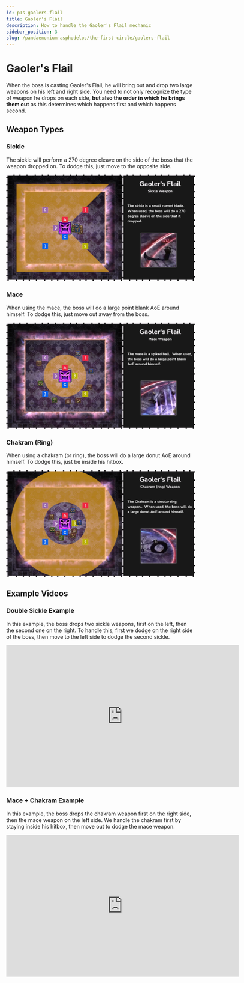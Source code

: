 ```yaml
---
id: p1s-gaolers-flail
title: Gaoler's Flail
description: How to handle the Gaoler's Flail mechanic
sidebar_position: 3
slug: /pandaemonium-asphodelos/the-first-circle/gaolers-flail
---
```


# Gaoler's Flail
When the boss is casting Gaoler's Flail, he will bring out and drop two large weapons on his left and right side.  You need to not only recognize the type of weapon he drops on each side, **but also the order in which he brings them out** as this determines which happens first and which happens second.

## Weapon Types
### Sickle
The sickle will perform a 270 degree cleave on the side of the boss that the weapon dropped on.  To dodge this, just move to the opposite side.  

![Sickle](/img/pandaemonium-asphodelos/the-first-circle/gaolers-flail-sickle.webp)

### Mace
When using the mace, the boss will do a large point blank AoE around himself.  To dodge this, just move out away from the boss.

![Mace](/img/pandaemonium-asphodelos/the-first-circle/gaolers-flail-mace.webp)

### Chakram (Ring)
When using a chakram (or ring), the boss will do a large donut AoE around himself.  To dodge this, just be inside his hitbox.

![Chakram](/img/pandaemonium-asphodelos/the-first-circle/gaolers-flail-chakram.webp)


## Example Videos
### Double Sickle Example
In this example, the boss drops two sickle weapons, first on the left, then the second one on the right.  To handle this, first we dodge on the right side of the boss, then move to the left side to dodge the second sickle.

<iframe src="https://player.twitch.tv/?video=1271658406&parent=localhost&parent=manbeardgames.com&autoplay=false"
    frameBorder="0" 
    allowFullScreen={true} 
    scrolling="no" 
    height="378" 
    width="620"></iframe>

### Mace + Chakram Example
In this example, the boss drops the chakram weapon first on the right side, then the mace weapon on the left side.  We handle the chakram first by staying inside his hitbox, then move out to dodge the mace weapon.

<iframe src="https://player.twitch.tv/?video=1271746208&parent=localhost&parent=manbeardgames.com&autoplay=false"
    frameBorder="0" 
    allowFullScreen={true} 
    scrolling="no" 
    height="378" 
    width="620"></iframe>
